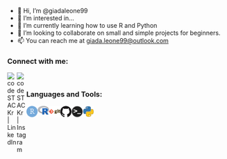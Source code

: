 - 👋 Hi, I’m @giadaleone99
- 👀 I’m interested in...
- 🌱 I’m currently learning how to use R and Python
- 💞️ I’m looking to collaborate on small and simple projects for beginners.
- 📫 You can reach me at giada.leone99@outlook.com


### Connect with me:

[<img align="left" alt="codeSTACKr | LinkedIn" width="22px" src="https://cdn.jsdelivr.net/npm/simple-icons@v3/icons/linkedin.svg" />][linkedin]
[<img align="left" alt="codeSTACKr | Instagram" width="22px" src="https://cdn.jsdelivr.net/npm/simple-icons@v3/icons/instagram.svg" />][instagram]

<br />

### Languages and Tools:
<img align="left" alt="Terminal" width="26px" src="https://github.com/giadaleone99/giadaleone99/blob/main/rstudio.png" />
<img align="left" alt="Terminal" width="26px" src="https://github.com/giadaleone99/giadaleone99/blob/main/R.svg" />
<img align="left" alt="Git" width="26px" src="https://raw.githubusercontent.com/github/explore/80688e429a7d4ef2fca1e82350fe8e3517d3494d/topics/git/git.png" />
<img align="left" alt="GitHub" width="26px" src="https://raw.githubusercontent.com/github/explore/78df643247d429f6cc873026c0622819ad797942/topics/github/github.png" />
<img align="left" alt="Terminal" width="26px" src="https://raw.githubusercontent.com/github/explore/80688e429a7d4ef2fca1e82350fe8e3517d3494d/topics/terminal/terminal.png" />
<img align="left" alt="Python" width="26px" src="https://github.com/giadaleone99/giadaleone99/blob/main/4518857_python_icon.png" />

[instagram]: https://www.instagram.com/giada_leone99/
[linkedin]: https://www.linkedin.com/in/giada-leone/

